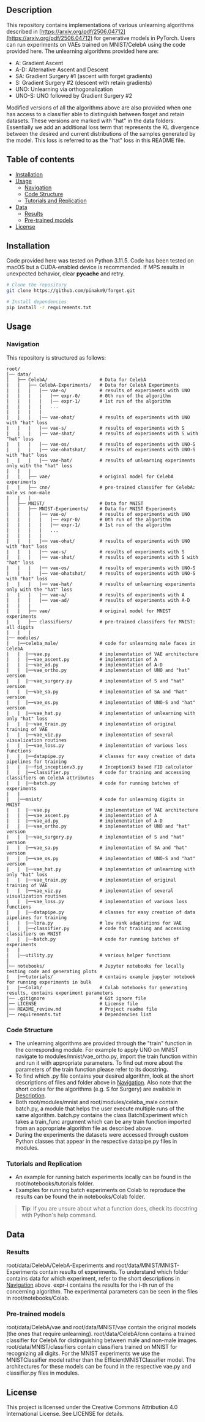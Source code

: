 ## Description
This repository contains implementations of various unlearning algorithms described in [https://arxiv.org/pdf/2506.04712](https://arxiv.org/pdf/2506.04712) for generative models in PyTorch. Users can run experiments on VAEs trained on MNIST/CelebA using the code provided here. The unlearning algorithms provided here are:
- A: Gradient Ascent 
- A-D: Alternative Ascent and Descent
- SA: Gradient Surgery #1 (ascent with forget gradients)
- S: Gradient Surgery #2 (descent with retain gradients)
- UNO: Unlearning via orthogonalization
- UNO-S: UNO followed by Gradient Surgery #2

Modified versions of all the algorithms above are also provided when one has access to a classifier able to distinguish between forget and retain datasets. These versions are marked with "hat" in the data folders. Essentially we add an additional loss term that represents the KL divergence between the desired and current distributions of the samples generated by the model. This loss is referred to as the "hat" loss in this README file.

## Table of contents
- [Installation](#installation)
- [Usage](#usage)
    - [Navigation](#navigation)
    - [Code Structure](#code-structure)
    - [Tutorials and Replication](#tutorials-and-replication)
- [Data](#data)
    - [Results](#results)
    - [Pre-trained models](#pretrained)
- [License](#license)



## Installation
Code provided here was tested on Python 3.11.5. Code has been tested on macOS but a CUDA-enabled device is recommended. If MPS results in unexpected behavior, clear __pycache__ and retry.
```sh
# Clone the repository
git clone https://github.com/pinakm9/forget.git

# Install dependencies
pip install -r requirements.txt 
```


## Usage
### Navigation
This repository is structured as follows:
```plaintext 
root/
│── data/                  
│   ├── CelebA/                   # Data for CelebA
|   |   ├── CelebA-Experiments/   # Data for CelebA Experiments
|   |   |   |── vae-o/            # results of experiments with UNO
|   |   |   |   |── expr-0/       # 0th run of the algorithm
|   |   |   |   |── expr-1/       # 1st run of the algorithm 
|   |   |   |   ...                 
|   |   |   |
|   |   |   |── vae-ohat/         # results of experiments with UNO with "hat" loss
|   |   |   |── vae-s/            # results of experiments with S 
|   |   |   |── vae-shat/         # results of experiments with S with "hat" loss
|   |   |   |── vae-os/           # results of experiments with UNO-S
|   |   |   |── vae-ohatshat/     # results of experiments with UNO-S with "hat" loss
|   |   |   |── vae-hat/          # results of unlearning experiments only with the "hat" loss
|   |   |
|   |   ├── vae/                  # original model for CelebA experiments
|   |   ├── cnn/                  # pre-trained classifer for CelebA: male vs non-male
|   |   |               
│   ├── MNIST/                    # Data for MNIST
|   |   ├── MNIST-Experiments/    # Data for MNIST Experiments
|   |   |   |── vae-o/            # results of experiments with UNO
|   |   |   |   |── expr-0/       # 0th run of the algorithm
|   |   |   |   |── expr-1/       # 1st run of the algorithm 
|   |   |   |   ...                 
|   |   |   |
|   |   |   |── vae-ohat/         # results of experiments with UNO with "hat" loss
|   |   |   |── vae-s/            # results of experiments with S 
|   |   |   |── vae-shat/         # results of experiments with S with "hat" loss
|   |   |   |── vae-os/           # results of experiments with UNO-S
|   |   |   |── vae-ohatshat/     # results of experiments with UNO-S with "hat" loss
|   |   |   |── vae-hat/          # results of unlearning experiments only with the "hat" loss
|   |   |   |── vae-a/            # results of experiments with A
|   |   |   |── vae-ad/           # results of experiments with A-D
|   |   |
|   |   ├── vae/                  # original model for MNIST experiments
|   |   ├── classifiers/          # pre-trained classifers for MNIST: all digits
|   |   |               
|── modules/
|   |──celeba_male/               # code for unlearning male faces in CelebA
|   |  |──vae.py                  # implementation of VAE architecture
|   |  |──vae_ascent.py           # implementation of A
|   |  |──vae_ad.py               # implementation of A-D
|   |  |──vae_ortho.py            # implementation of UNO and "hat" version
|   |  |──vae_surgery.py          # implementation of S and "hat" version
|   |  |──vae_sa.py               # implementation of SA and "hat" version
|   |  |──vae_os.py               # implementation of UNO-S and "hat" version
|   |  |──vae_hat.py              # implementation of unlearning with only "hat" loss
|   |  |──vae_train.py            # implementation of original training of VAE
|   |  |──vae_viz.py              # implementation of several visualization routines
|   |  |──vae_loss.py             # implementation of various loss functions
|   |  |──datapipe.py             # classes for easy creation of data pipelines for training
|   |  |──fid_inceptionv3.py      # InceptionV3 based FID calculator
|   |  |──classifier.py           # code for training and accessing classifiers on CelebA attributes
|   |  |──batch.py                # code for running batches of experiments
|   |
|   |──mnist/                     # code for unlearning digits in MNIST
|   |  |──vae.py                  # implementation of VAE architecture
|   |  |──vae_ascent.py           # implementation of A
|   |  |──vae_ad.py               # implementation of A-D
|   |  |──vae_ortho.py            # implementation of UNO and "hat" version
|   |  |──vae_surgery.py          # implementation of S and "hat" version
|   |  |──vae_sa.py               # implementation of SA and "hat" version
|   |  |──vae_os.py               # implementation of UNO-S and "hat" version
|   |  |──vae_hat.py              # implementation of unlearning with only "hat" loss
|   |  |──vae_train.py            # implementation of original training of VAE
|   |  |──vae_viz.py              # implementation of several visualization routines
|   |  |──vae_loss.py             # implementation of various loss functions
|   |  |──datapipe.py             # classes for easy creation of data pipelines for training
|   |  |──lora.py                 # low rank adaptations for VAE
|   |  |──classifier.py           # code for training and accessing classifiers on MNIST
|   |  |──batch.py                # code for running batches of experiments
|   |
|   |──utility.py                 # various helper functions
|   
│── notebooks/                    # Jupyter notebooks for locally testing code and generating plots
|   |──tutorials/                 # contains example jupyter notebook for running experiments in bulk
|   |──Colab/                     # Colab notebooks for generating results, contains experiment parameters
│── .gitignore                    # Git ignore file
│── LICENSE                       # License file
│── README_review.md              # Project readme file
│── requirements.txt              # Dependencies list
```
### Code Structure
- The unlearning algorithms are provided through the "train" function in the corresponding module. For example to apply UNO on MNIST navigate to modules/mnist/vae_ortho.py, import the train function within and run it with appropriate parameters. To find out more about the parameters of the train function please refer to its docstring.  
- To find which .py file contains your desired algorithm, look at the short descriptions of files and folder above in [Navigation](#navigation). Also note that the short codes for the algorithms (e.g. S for Surgery) are available in [Description](#description).
- Both root/modules/mnist and root/modules/celeba_male contain batch.py, a module that helps the user execute multiple runs of the same algorithm. batch.py contains the class BatchExperiment which takes a train_func argument which can be any train function imported from an appropriate algorithm file as described above.
- During the experiments the datasets were accessed through custom Python classes that appear in the respective datapipe.py files in modules.

### Tutorials and Replication
- An example for running batch experiments locally can be found in the root/notebooks/tutorials folder.
- Examples for running batch experiments on Colab to reproduce the results can be found the in notebooks/Colab folder.
>**Tip**: If you are unsure about what a function does, check its docstring with Python's help command.

## Data
### Results
root/data/CelebA/CelebA-Experiments and root/data/MNIST/MNIST-Experiments contain results of experiments. To understand which folder contains data for which experiment, refer to the short descriptions in [Navigation](#navigation) above. expr-i contains the results for the i-th run of the concerning algorithm. The experimental parameters can be seen in the files in root/notebooks/Colab.

### Pre-trained models
root/data/CelebA/vae and root/data/MNIST/vae contain the original models (the ones that require unlearning). root/data/CelebA/cnn contains a trained classifier for CelebA for distinguishing between male and non-male images. root/data/MNIST/classifiers contain classifiers trained on MNIST for recognizing all digits. For the MNIST experiments we use the MNISTClassifier model rather than the EfficientMNISTClassifier model. The architectures for these models can be found in the respective vae.py and classifier.py files in modules.

## License
This project is licensed under the Creative Commons Attribution 4.0 International License. See LICENSE for details.